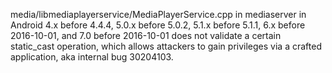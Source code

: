 media/libmediaplayerservice/MediaPlayerService.cpp in mediaserver in Android 4.x before 4.4.4, 5.0.x before 5.0.2, 5.1.x before 5.1.1, 6.x before 2016-10-01, and 7.0 before 2016-10-01 does not validate a certain static_cast operation, which allows attackers to gain privileges via a crafted application, aka internal bug 30204103.